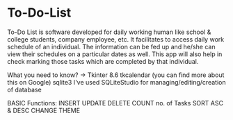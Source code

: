 # To-Do-List
To-Do List is software developed for daily working human like school &amp; college students, company employee, etc. It facilitates to access daily work schedule of an individual. The information can be fed up and he/she can view their schedules on a particular dates as well. This app will also help in check marking those tasks which are completed by that individual.

What you need to know?
->
Tkinter 8.6 tkcalendar (you can find more about this on Google) sqlite3 I've used SQLiteStudio for managing/editing/creation of database

BASIC Functions: INSERT UPDATE DELETE COUNT no. of Tasks SORT ASC & DESC CHANGE THEME
